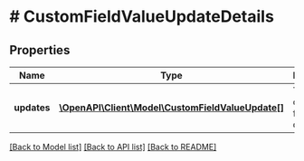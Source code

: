 # # CustomFieldValueUpdateDetails

## Properties

Name | Type | Description | Notes
------------ | ------------- | ------------- | -------------
**updates** | [**\OpenAPI\Client\Model\CustomFieldValueUpdate[]**](CustomFieldValueUpdate.md) | The list of custom field update details. | [optional]

[[Back to Model list]](../../README.md#models) [[Back to API list]](../../README.md#endpoints) [[Back to README]](../../README.md)

